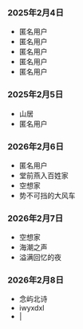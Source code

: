 ### 2025年2月4日
- 匿名用户
- 匿名用户
- 匿名用户
- 匿名用户
- 匿名用户
### 2025年2月5日
- 山居
- 匿名用户
### 2026年2月6日
- 匿名用户
- 堂前燕入百姓家
- 空想家
- 势不可挡的大风车
### 2026年2月7日
- 空想家
- 海潮之声
- 溢满回忆的夜
### 2026年2月8日
- 念屿北诗
- iwyxdxl
- |
